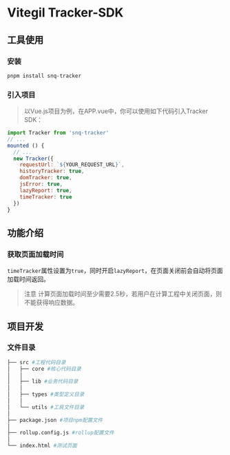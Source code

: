 # Vitegil Tracker-SDK

## 工具使用

### 安装

```bash
pnpm install snq-tracker
```

### 引入项目

> 以Vue.js项目为例，在APP.vue中，你可以使用如下代码引入Tracker SDK：

```javascript
import Tracker from 'snq-tracker'
// ...
mounted () {
  // ...
  new Tracker({
    requestUrl: `${YOUR_REQUEST_URL}`,
    historyTracker: true,
    domTracker: true,
    jsError: true,
    lazyReport: true,
    timeTracker: true
  })
}
```

## 功能介绍

### 获取页面加载时间

`timeTracker`属性设置为`true`，同时开启`lazyReport`，在页面关闭前会自动将页面加载时间返回。

> 注意
> 计算页面加载时间至少需要2.5秒，若用户在计算工程中关闭页面，则不能获得响应数据。

## 项目开发

### 文件目录

```bash
├── src #工程代码目录
│   ├── core #核心代码目录
│   │
│   ├── lib #业务代码目录
│   │
│   ├── types #类型定义目录
│   │
│   └── utils #工具文件目录
│
├── package.json #项目npm配置文件
│
├── rollup.config.js #rollup配置文件
│
└── index.html #测试页面
```